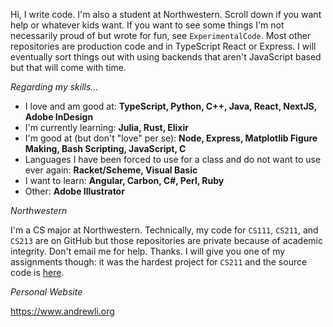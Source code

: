 Hi, I write code. I'm also a student at Northwestern. Scroll down if you want help or whatever kids want. If you want to see some things I'm not necessarily proud of but wrote for fun, see `ExperimentalCode`. Most other repositories are production code and in TypeScript React or Express. I will eventually sort things out with using backends that aren't JavaScript based but that will come with time.

_Regarding my skills..._

- I love and am good at: **TypeScript, Python, C++, Java, React, NextJS, Adobe InDesign**
- I'm currently learning: **Julia, Rust, Elixir**
- I'm good at (but don't "love" per se): **Node, Express, Matplotlib Figure Making, Bash Scripting, JavaScript, C**
- Languages I have been forced to use for a class and do not want to use ever again: **Racket/Scheme, Visual Basic**
- I want to learn: **Angular, Carbon, C#, Perl, Ruby**
- Other: **Adobe Illustrator**

_Northwestern_

I'm a CS major at Northwestern. Technically, my code for `CS111`, `CS211`, and `CS213` are on GitHub but those repositories are private because of academic integrity. Don't email me for help. Thanks. I will give you one of my assignments though: it was the hardest project for `CS211` and the source code is [here](https://www.youtube.com/watch?v=dQw4w9WgXcQ).

_Personal Website_

https://www.andrewli.org
